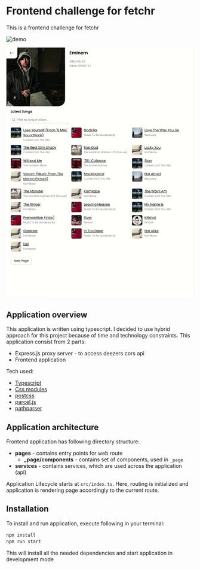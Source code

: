 # Frontend challenge for fetchr

This is a frontend challenge for fetchr

![demo](./assets/demo.gif)

![demo2](./assets/demo2.gif)

## Application overview

This application is written using typescript. I decided to use hybrid approach for this project because of time and technology constraints. This application consist from 2 parts:

- Express.js proxy server - to access deezers cors api
- Frontend application

Tech used:

- [Typescript](https://www.typescriptlang.org/)
- [Css modules](https://github.com/css-modules/css-modules)
- [postcss](https://postcss.org/)
- [parcel.js](https://parceljs.org/)
- [pathparser](https://github.com/dstillman/pathparser.js#readme)

## Application architecture

Frontend application has following directory structure:

- **pages** - contains entry points for web route
  - **\_page/components** - contains set of components, used in `_page`
- **services** - contains services, which are used across the application (api)

Application Lifecycle starts at `src/index.ts`. Here, routing is initialized and application is rendering page accordingly to the current route.

## Installation

To install and run application, execute following in your terminal:

```bash
npm install
npm run start
```

This will install all the needed dependencies and start application in development mode
